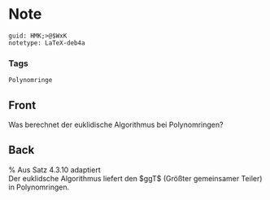 # Note
```
guid: HMK;>@$WxK
notetype: LaTeX-deb4a
```

### Tags
```
Polynomringe
```

## Front
Was berechnet der euklidische Algorithmus bei Polynomringen?

## Back
<div>
  % Aus Satz 4.3.10 adaptiert
</div>Der euklidsche Algorithmus liefert den $ggT$ (Größter
gemeinsamer Teiler) in Polynomringen.
